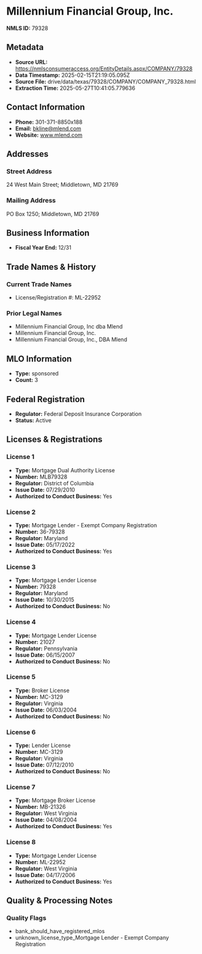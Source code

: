 # Millennium Financial Group, Inc.

**NMLS ID:** 79328

## Metadata
- **Source URL:** https://nmlsconsumeraccess.org/EntityDetails.aspx/COMPANY/79328
- **Data Timestamp:** 2025-02-15T21:19:05.095Z
- **Source File:** drive/data/texas/79328/COMPANY/COMPANY_79328.html
- **Extraction Time:** 2025-05-27T10:41:05.779636

## Contact Information
- **Phone:** 301-371-8850x188
- **Email:** bkline@mlend.com
- **Website:** www.mlend.com

## Addresses
### Street Address
24 West Main Street; Middletown, MD 21769

### Mailing Address
PO Box 1250; Middletown, MD 21769

## Business Information
- **Fiscal Year End:** 12/31

## Trade Names & History
### Current Trade Names
- License/Registration #: ML-22952

### Prior Legal Names
- Millennium Financial Group, Inc dba Mlend
- Millennium Financial Group, Inc.
- Millennium Financial Group, Inc., DBA Mlend

## MLO Information
- **Type:** sponsored
- **Count:** 3

## Federal Registration
- **Regulator:** Federal Deposit Insurance Corporation
- **Status:** Active

## Licenses & Registrations

### License 1
- **Type:** Mortgage Dual Authority License
- **Number:** MLB79328
- **Regulator:** District of Columbia
- **Issue Date:** 07/29/2010
- **Authorized to Conduct Business:** Yes

### License 2
- **Type:** Mortgage Lender - Exempt Company Registration
- **Number:** 36-79328
- **Regulator:** Maryland
- **Issue Date:** 05/17/2022
- **Authorized to Conduct Business:** Yes

### License 3
- **Type:** Mortgage Lender License
- **Number:** 79328
- **Regulator:** Maryland
- **Issue Date:** 10/30/2015
- **Authorized to Conduct Business:** No

### License 4
- **Type:** Mortgage Lender License
- **Number:** 21027
- **Regulator:** Pennsylvania
- **Issue Date:** 06/15/2007
- **Authorized to Conduct Business:** No

### License 5
- **Type:** Broker License
- **Number:** MC-3129
- **Regulator:** Virginia
- **Issue Date:** 06/03/2004
- **Authorized to Conduct Business:** No

### License 6
- **Type:** Lender License
- **Number:** MC-3129
- **Regulator:** Virginia
- **Issue Date:** 07/12/2010
- **Authorized to Conduct Business:** No

### License 7
- **Type:** Mortgage Broker License
- **Number:** MB-21326
- **Regulator:** West Virginia
- **Issue Date:** 04/08/2004
- **Authorized to Conduct Business:** Yes

### License 8
- **Type:** Mortgage Lender License
- **Number:** ML-22952
- **Regulator:** West Virginia
- **Issue Date:** 04/17/2006
- **Authorized to Conduct Business:** Yes

## Quality & Processing Notes
### Quality Flags
- bank_should_have_registered_mlos
- unknown_license_type_Mortgage Lender - Exempt Company Registration
